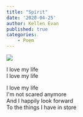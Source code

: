 ```yaml
---
title: "Spirit"
date: '2020-04-25'
author: Kellen Evan
published: true
categories:
    - Poem
---
```


<img src="/images/Ghosted.png">

I love my life </br>
I love my life </br>

I love my life </br>
I'm not scared anymore </br>
And I happily look forward </br>
To the things I have in store
